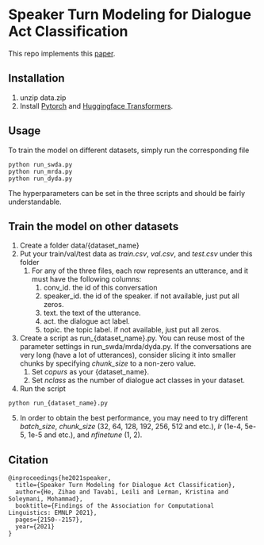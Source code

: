 # Speaker Turn Modeling for Dialogue Act Classification
This repo implements this [paper](https://aclanthology.org/2021.findings-emnlp.185/).

## Installation
1. unzip data.zip
3. Install [Pytorch](https://pytorch.org/get-started/locally/) and [Huggingface Transformers](https://huggingface.co/docs/transformers/installation).


## Usage
To train the model on different datasets, simply run the corresponding file
```angular2html
python run_swda.py
python run_mrda.py
python run_dyda.py
```

The hyperparameters can be set in the three scripts and should be fairly understandable.

## Train the model on other datasets
1. Create a folder data/{dataset_name}
2. Put your train/val/test data as <em>train.csv</em>, <em>val.csv</em>, and <em>test.csv</em> under this folder
   1. For any of the three files, each row represents an utterance, and it must have the following columns:
      1. conv_id. the id of this conversation
      2. speaker_id. the id of the speaker. if not available, just put all zeros.
      3. text. the text of the utterance.
      4. act. the dialogue act label.
      5. topic. the topic label. if not available, just put all zeros.
3. Create a script as run_{dataset_name}.py. You can reuse most of the parameter settings in run_swda/mrda/dyda.py. If the conversations are very long (have a lot of utterances), consider slicing it into smaller chunks by specifying <em>chunk_size</em> to a non-zero value. 
   1. Set <em>copurs</em> as your {dataset_name}. 
   2. Set <em>nclass</em> as the number of dialogue act classes in your dataset.
4. Run the script
```angular2html
python run_{dataset_name}.py
```
5. In order to obtain the best performance, you may need to try different <em>batch_size</em>, <em>chunk_size</em> (32, 64, 128, 192, 256, 512 and etc.), <em>lr</em> (1e-4, 5e-5, 1e-5 and etc.), and <em>nfinetune</em> (1, 2).


## Citation
```angular2html
@inproceedings{he2021speaker,
  title={Speaker Turn Modeling for Dialogue Act Classification},
  author={He, Zihao and Tavabi, Leili and Lerman, Kristina and Soleymani, Mohammad},
  booktitle={Findings of the Association for Computational Linguistics: EMNLP 2021},
  pages={2150--2157},
  year={2021}
}
```